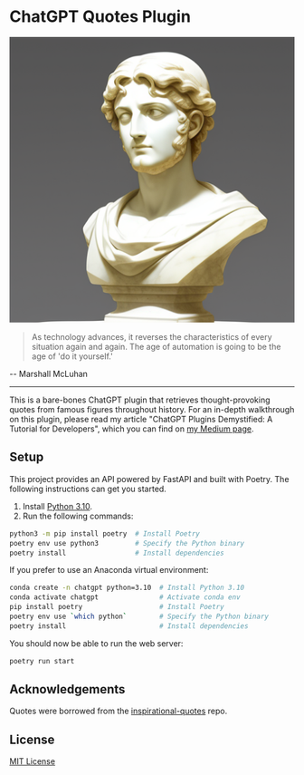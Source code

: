 # ChatGPT Quotes Plugin

![Graphic art of a bust generated with Stable Diffusion](static/logo.png)

> As technology advances, it reverses the characteristics of every situation again and again. The age of automation is going to be the age of 'do it yourself.'

-- Marshall McLuhan

---

This is a bare-bones ChatGPT plugin that retrieves thought-provoking quotes from famous figures throughout history. For an in-depth walkthrough on this plugin, please read my article "ChatGPT Plugins Demystified: A Tutorial for Developers", which you can find on [my Medium page](https://medium.com/@masonmcgough).

## Setup

This project provides an API powered by FastAPI and built with Poetry. The following instructions can get you started.

1. Install [Python 3.10](https://www.python.org/downloads/).
2. Run the following commands:

```bash
python3 -m pip install poetry  # Install Poetry
poetry env use python3         # Specify the Python binary
poetry install                 # Install dependencies
```

If you prefer to use an Anaconda virtual environment:

```bash
conda create -n chatgpt python=3.10  # Install Python 3.10
conda activate chatgpt               # Activate conda env
pip install poetry                   # Install Poetry
poetry env use `which python`        # Specify the Python binary
poetry install                       # Install dependencies
```

You should now be able to run the web server:

```bash
poetry run start
```

## Acknowledgements

Quotes were borrowed from the [inspirational-quotes](https://github.com/akhiltak/inspirational-quotes) repo.

## License

[MIT License](https://opensource.org/licenses/MIT)
